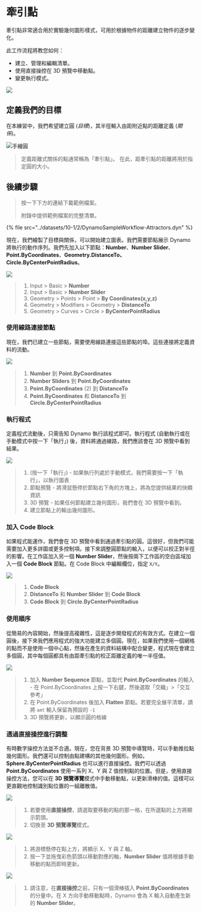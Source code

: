 # 牽引點

牽引點非常適合用於實驗幾何圖形樣式，可用於根據物件的距離建立物件的逐步變化。

此工作流程將教您如何：

* 建立、管理和編輯清單。
* 使用直接操控在 3D 預覽中移動點。
* 變更執行模式。

![](../images/10-1/2/attractor1.gif)

## 定義我們的目標

在本練習中，我們希望建立圓 (_目標_)，其半徑輸入由距附近點的距離定義 (_關係_)。

![手繪圓](../images/10-1/2/00-Hand-Sketch-of-Circle.png)

> 定義距離式關係的點通常稱為「牽引點」。 在此，距牽引點的距離將用於指定圓的大小。

## 後續步驟

> 按一下下方的連結下載範例檔案。
>
> 附錄中提供範例檔案的完整清單。

{% file src="../datasets/10-1/2/DynamoSampleWorkflow-Attractors.dyn" %}

現在，我們繪製了目標與關係，可以開始建立圖表。我們需要節點展示 Dynamo 將執行的動作序列。我們先加入以下節點：**Number**、**Number Slider**、**Point.ByCoordinates**、**Geometry.DistanceTo、Circle.ByCenterPointRadius**。

![](../images/10-1/2/attractor(2).png)

> 1. Input > Basic > **Number**
> 2. Input > Basic > **Number Slider**
> 3. Geometry > Points > Point > **By Coordinates(x,y,z)**
> 4. Geometry > Modifiers > Geometry > **DistanceTo**
> 5. Geometry > Curves > Circle > **ByCenterPointRadius**

### 使用線路連接節點

現在，我們已建立一些節點，需要使用線路連接這些節點的埠。這些連接將定義資料的流動。

![](../images/10-1/2/attractor(3).png)

> 1. **Number** 到 **Point.ByCoordinates**
> 2. **Number Sliders** 到 **Point.ByCoordinates**
> 3. **Point.ByCoordinates** (2) 到 **DistanceTo**
> 4. **Point.ByCoordinates** 和 **DistanceTo** 到 **Circle.ByCenterPointRadius**

### 執行程式

定義程式流動後，只需告知 Dynamo 執行該程式即可。執行程式 (自動執行或在手動模式中按一下「執行」) 後，資料將通過線路，我們應該會在 3D 預覽中看到結果。

![](../images/10-1/2/attractor(4).png)

> 1. (按一下「執行」) - 如果執行列處於手動模式，我們需要按一下「執行」，以執行圖表
> 2. 節點預覽 - 將滑鼠懸停於節點右下角的方塊上，將為您提供結果的快顯資訊
> 3. 3D 預覽 - 如果任何節點建立幾何圖形，我們會在 3D 預覽中看到。
> 4. 建立節點上的輸出幾何圖形。

### 加入 **Code Block**

如果程式能運作，我們會在 3D 預覽中看到通過牽引點的圓。這很好，但我們可能需要加入更多詳圖或更多控制項。接下來調整圓節點的輸入，以便可以校正對半徑的影響。在工作區加入另一個 **Number Slider**，然後按兩下工作區的空白區域加入一個 **Code Block** 節點。在 Code Block 中編輯欄位，指定 `X/Y`。

![](../images/10-1/2/attractor(5).png)

> 1. **Code Block**
> 2. **DistanceTo** 和 **Number Slider** 到 **Code Block**
> 3. **Code Block** 到 **Circle.ByCenterPointRadius**

### 使用順序

從簡易的內容開始，然後提高複雜性，這是逐步開發程式的有效方式。在建立一個圓後，接下來我們應用程式的強大功能建立多個圓。現在，如果我們使用一個網格的點而不是使用一個中心點，然後在產生的資料結構中配合變更，程式現在會建立多個圓，其中每個圓都具有由距牽引點的校正距離定義的唯一半徑值。

![](../images/10-1/2/attractor(6).png)

> 1. 加入 **Number Sequence** 節點，並取代 **Point.ByCoordinates** 的輸入 - 在 Point.ByCoordinates 上按一下右鍵，然後選取「交織」>「交互參考」
> 2. 在 Point.ByCoordinates 後加入 **Flatten** 節點。若要完全展平清單，請將 `amt` 輸入保留為預設的 `-1`
> 3. 3D 預覽將更新，以顯示圓的格線

### 透過直接操控進行調整

有時數字操控方法並不合適。現在，您在背景 3D 預覽中導覽時，可以手動推拉點幾何圖形。我們還可以控制由點建構的其他幾何圖形。例如，**Sphere.ByCenterPointRadius** 也可以進行直接操控。我們可以透過 **Point.ByCoordinates** 使用一系列 X、Y 與 Z 值控制點的位置。但是，使用直接操控方法，您可以在 **3D 預覽導覽**模式中手動移動點，以更新滑棒的值。這樣可以更直觀地控制識別點位置的一組離散值。

![](../images/10-1/2/attractor(7).png)

> 1. 若要使用**直接操控**，請選取要移動的點的那一格，在所選點的上方將顯示箭頭。
> 2. 切換至 **3D 預覽導覽**模式。

![](../images/10-1/2/attractor\(8\).png)

> 1. 將游標懸停在點上方，將顯示 X、Y 與 Z 軸。
> 2. 按一下並拖曳彩色箭頭以移動對應的軸，**Number Slider** 值將根據手動移動的點而即時更新。

![](../images/10-1/2/attractor(1).png)

> 1. 請注意，在**直接操控**之前，只有一個滑棒插入 **Point.ByCoordinates** 的分量中。在 X 方向手動移動點時，Dynamo 會為 X 輸入自動產生新的 **Number Slider**。

